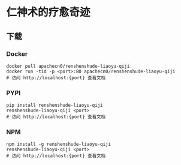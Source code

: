 # 仁神术的疗愈奇迹

## 下载

### Docker

```
docker pull apachecn0/renshenshude-liaoyu-qiji
docker run -tid -p <port>:80 apachecn0/renshenshude-liaoyu-qiji
# 访问 http://localhost:{port} 查看文档
```

### PYPI

```
pip install renshenshude-liaoyu-qiji
renshenshude-liaoyu-qiji <port>
# 访问 http://localhost:{port} 查看文档
```

### NPM

```
npm install -g renshenshude-liaoyu-qiji
renshenshude-liaoyu-qiji <port>
# 访问 http://localhost:{port} 查看文档
```